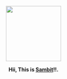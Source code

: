 <p align="center">
<img width="150" height="150" src="https://raw.githubusercontent.com/soulsam480/shoyo/master/docs/_static/shoyo.svg">
</p>

<p align="center"> 
<b>Hii, This is <a href="https://sambitsahoo.com/about">Sambit</a>!!.</b>
</p>
